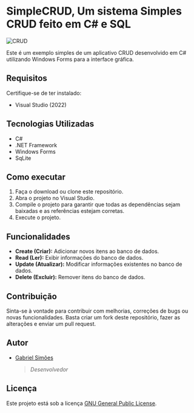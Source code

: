 # SimpleCRUD, Um sistema Simples CRUD feito em C# e SQL

![CRUD](https://user-images.githubusercontent.com/100707860/180081752-44c458c1-588b-412b-a6b2-96e35012d0a3.png)

Este é um exemplo simples de um aplicativo CRUD desenvolvido em C# utilizando Windows Forms para a interface gráfica.

## Requisitos

Certifique-se de ter instalado:
- Visual Studio (2022)

## Tecnologias Utilizadas

- C#
- .NET Framework
- Windows Forms
- SqLite

## Como executar

1. Faça o download ou clone este repositório.
2. Abra o projeto no Visual Studio.
3. Compile o projeto para garantir que todas as dependências sejam baixadas e as referências estejam corretas.
4. Execute o projeto.

## Funcionalidades

- **Create (Criar):** Adicionar novos itens ao banco de dados.
- **Read (Ler):** Exibir informações do banco de dados.
- **Update (Atualizar):** Modificar informações existentes no banco de dados.
- **Delete (Excluir):** Remover itens do banco de dados.

## Contribuição

Sinta-se à vontade para contribuir com melhorias, correções de bugs ou novas funcionalidades. Basta criar um fork deste repositório, fazer as alterações e enviar um pull request.

## Autor

- [Gabriel Simões](https://gabrielsimoesdeveloper.com.br/)

  > _Desenvolvedor_

## Licença

Este projeto está sob a licença [GNU General Public License](https://choosealicense.com/licenses/gpl-3.0/).

